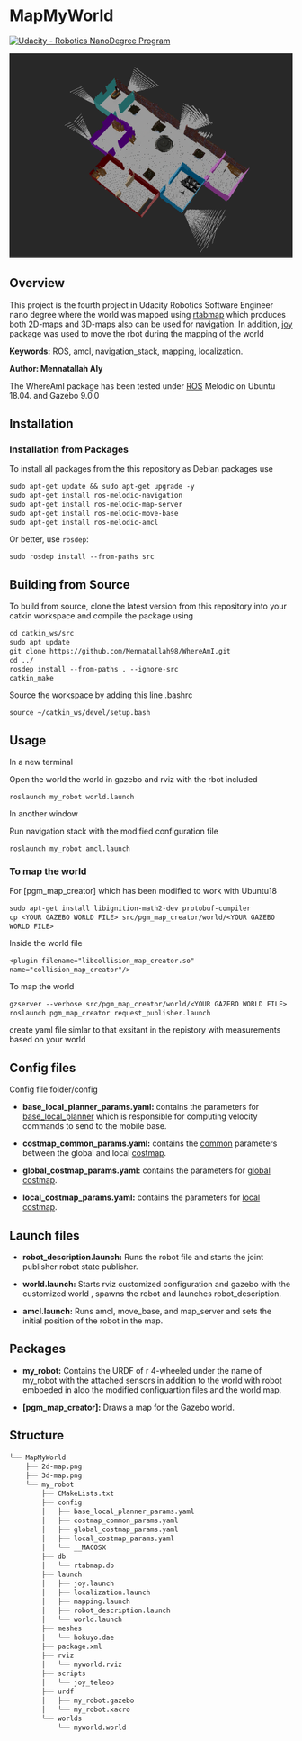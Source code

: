 # MapMyWorld
[![Udacity - Robotics NanoDegree Program](https://s3-us-west-1.amazonaws.com/udacity-robotics/Extra+Images/RoboND_flag.png)](https://www.udacity.com/robotics)


![Example image](3d-map.png)  

## Overview

This project is the fourth project in Udacity Robotics Software Engineer nano degree where the world was mapped using [rtabmap] which produces both 2D-maps and 3D-maps also can be used for navigation. In addition, [joy] package was used to move the rbot during the mapping of the world

**Keywords:** ROS, amcl, navigation_stack, mapping, localization.

**Author: Mennatallah Aly<br />**

The WhereAmI package has been tested under [ROS] Melodic on Ubuntu 18.04. and Gazebo 9.0.0

## Installation

### Installation from Packages

To install all packages from the this repository as Debian packages use

    sudo apt-get update && sudo apt-get upgrade -y
    sudo apt-get install ros-melodic-navigation
    sudo apt-get install ros-melodic-map-server
    sudo apt-get install ros-melodic-move-base
    sudo apt-get install ros-melodic-amcl
    
Or better, use `rosdep`:

	sudo rosdep install --from-paths src

## Building from Source

To build from source, clone the latest version from this repository into your catkin workspace and compile the package using

	cd catkin_ws/src
	sudo apt update
	git clone https://github.com/Mennatallah98/WhereAmI.git
	cd ../
	rosdep install --from-paths . --ignore-src
	catkin_make
	
Source the workspace by adding this line .bashrc

	source ~/catkin_ws/devel/setup.bash

## Usage

In a new terminal

Open the world the world in gazebo and rviz with the rbot included

	roslaunch my_robot world.launch

In another window

Run navigation stack with the modified configuration file

	roslaunch my_robot amcl.launch
	
### To map the world

For [pgm_map_creator] which has been modified to work with Ubuntu18

	sudo apt-get install libignition-math2-dev protobuf-compiler
	cp <YOUR GAZEBO WORLD FILE> src/pgm_map_creator/world/<YOUR GAZEBO WORLD FILE>
	
Inside the world file
	
	<plugin filename="libcollision_map_creator.so" name="collision_map_creator"/>
	
To map the world

	gzserver --verbose src/pgm_map_creator/world/<YOUR GAZEBO WORLD FILE>
	roslaunch pgm_map_creator request_publisher.launch
	
create yaml file simlar to that exsitant in the repistory with measurements based on your world

## Config files

Config file folder/config

* **base_local_planner_params.yaml:** contains the parameters for [base_local_planner] which is  responsible for computing velocity commands to send to the mobile base. 

* **costmap_common_params.yaml:** contains the [common] parameters between the global and local [costmap].

* **global_costmap_params.yaml:** contains the parameters for [global] [costmap].

* **local_costmap_params.yaml:** contains the parameters for [local] [costmap].

## Launch files

* **robot_description.launch:** Runs the robot file and starts the joint publisher robot state publisher.

* **world.launch:** Starts rviz customized configuration and gazebo with the customized world , spawns the robot and launches robot_description.

* **amcl.launch:** Runs amcl, move_base, and map_server and sets the initial position of the robot in the map.

## Packages

* **my_robot:** Contains the URDF of r 4-wheeled under the name of my_robot with the attached sensors in addition to the world with robot embbeded in aldo the modified configuartion files and the world map.

* **[pgm_map_creator]:** Draws a map for the Gazebo world.


## Structure

    └── MapMyWorld
        ├── 2d-map.png
        ├── 3d-map.png
        └── my_robot
            ├── CMakeLists.txt
            ├── config
            │   ├── base_local_planner_params.yaml
            │   ├── costmap_common_params.yaml
            │   ├── global_costmap_params.yaml
            │   ├── local_costmap_params.yaml
            │   └── __MACOSX
            ├── db
            │   └── rtabmap.db
            ├── launch
            │   ├── joy.launch
            │   ├── localization.launch
            │   ├── mapping.launch
            │   ├── robot_description.launch
            │   └── world.launch
            ├── meshes
            │   └── hokuyo.dae
            ├── package.xml
            ├── rviz
            │   └── myworld.rviz
            ├── scripts
            │   └── joy_teleop
            ├── urdf
            │   ├── my_robot.gazebo
            │   └── my_robot.xacro
            └── worlds
                └── myworld.world



[ROS]: http://www.ros.org
[joy]: http://wiki.ros.org/joy
[rtabmap]: http://wiki.ros.org/rtabmap_ros
[navigation_stack]: http://wiki.ros.org/navigation/Tutorials/RobotSetup
[base_local_planner]: http://wiki.ros.org/base_local_planner
[costmap]: http://wiki.ros.org/costmap_2d
[global]: http://wiki.ros.org/navigation/Tutorials/RobotSetup#Global_Configuration:~:text=Global%20Configuration%20(global_costmap)
[local]: http://wiki.ros.org/navigation/Tutorials/RobotSetup#Local_Configuration:~:text=Local%20Configuration%20(local_costmap)
[common]: http://wiki.ros.org/navigation/Tutorials/RobotSetup#Global_Configuration:~:text=Common%20Configuration%20(local_costmap)%20%26%20(global_costmap)
